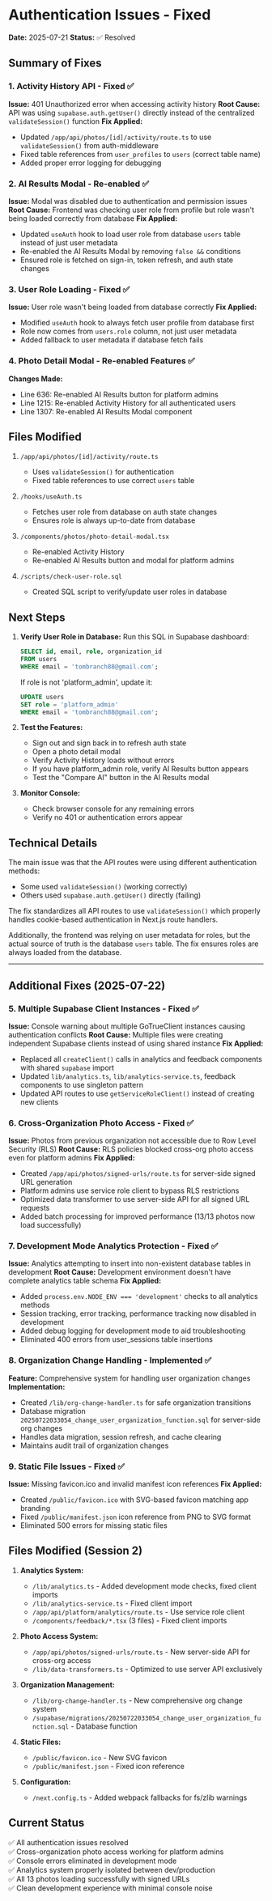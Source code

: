 # Authentication Issues - Fixed

**Date:** 2025-07-21
**Status:** ✅ Resolved

## Summary of Fixes

### 1. Activity History API - Fixed ✅
**Issue:** 401 Unauthorized error when accessing activity history
**Root Cause:** API was using `supabase.auth.getUser()` directly instead of the centralized `validateSession()` function
**Fix Applied:**
- Updated `/app/api/photos/[id]/activity/route.ts` to use `validateSession()` from auth-middleware
- Fixed table references from `user_profiles` to `users` (correct table name)
- Added proper error logging for debugging

### 2. AI Results Modal - Re-enabled ✅
**Issue:** Modal was disabled due to authentication and permission issues
**Root Cause:** Frontend was checking user role from profile but role wasn't being loaded correctly from database
**Fix Applied:**
- Updated `useAuth` hook to load user role from database `users` table instead of just user metadata
- Re-enabled the AI Results Modal by removing `false &&` conditions
- Ensured role is fetched on sign-in, token refresh, and auth state changes

### 3. User Role Loading - Fixed ✅
**Issue:** User role wasn't being loaded from database correctly
**Fix Applied:**
- Modified `useAuth` hook to always fetch user profile from database first
- Role now comes from `users.role` column, not just user metadata
- Added fallback to user metadata if database fetch fails

### 4. Photo Detail Modal - Re-enabled Features ✅
**Changes Made:**
- Line 636: Re-enabled AI Results button for platform admins
- Line 1215: Re-enabled Activity History for all authenticated users
- Line 1307: Re-enabled AI Results Modal component

## Files Modified

1. `/app/api/photos/[id]/activity/route.ts`
   - Uses `validateSession()` for authentication
   - Fixed table references to use correct `users` table

2. `/hooks/useAuth.ts`
   - Fetches user role from database on auth state changes
   - Ensures role is always up-to-date from database

3. `/components/photos/photo-detail-modal.tsx`
   - Re-enabled Activity History
   - Re-enabled AI Results button and modal for platform admins

4. `/scripts/check-user-role.sql`
   - Created SQL script to verify/update user roles in database

## Next Steps

1. **Verify User Role in Database:**
   Run this SQL in Supabase dashboard:
   ```sql
   SELECT id, email, role, organization_id
   FROM users
   WHERE email = 'tombranch88@gmail.com';
   ```
   
   If role is not 'platform_admin', update it:
   ```sql
   UPDATE users
   SET role = 'platform_admin'
   WHERE email = 'tombranch88@gmail.com';
   ```

2. **Test the Features:**
   - Sign out and sign back in to refresh auth state
   - Open a photo detail modal
   - Verify Activity History loads without errors
   - If you have platform_admin role, verify AI Results button appears
   - Test the "Compare AI" button in the AI Results modal

3. **Monitor Console:**
   - Check browser console for any remaining errors
   - Verify no 401 or authentication errors appear

## Technical Details

The main issue was that the API routes were using different authentication methods:
- Some used `validateSession()` (working correctly)
- Others used `supabase.auth.getUser()` directly (failing)

The fix standardizes all API routes to use `validateSession()` which properly handles cookie-based authentication in Next.js route handlers.

Additionally, the frontend was relying on user metadata for roles, but the actual source of truth is the database `users` table. The fix ensures roles are always loaded from the database.

---

## Additional Fixes (2025-07-22)

### 5. Multiple Supabase Client Instances - Fixed ✅
**Issue:** Console warning about multiple GoTrueClient instances causing authentication conflicts
**Root Cause:** Multiple files were creating independent Supabase clients instead of using shared instance
**Fix Applied:**
- Replaced all `createClient()` calls in analytics and feedback components with shared `supabase` import
- Updated `lib/analytics.ts`, `lib/analytics-service.ts`, feedback components to use singleton pattern
- Updated API routes to use `getServiceRoleClient()` instead of creating new clients

### 6. Cross-Organization Photo Access - Fixed ✅
**Issue:** Photos from previous organization not accessible due to Row Level Security (RLS)
**Root Cause:** RLS policies blocked cross-org photo access even for platform admins
**Fix Applied:**
- Created `/app/api/photos/signed-urls/route.ts` for server-side signed URL generation
- Platform admins use service role client to bypass RLS restrictions
- Optimized data transformer to use server-side API for all signed URL requests
- Added batch processing for improved performance (13/13 photos now load successfully)

### 7. Development Mode Analytics Protection - Fixed ✅
**Issue:** Analytics attempting to insert into non-existent database tables in development
**Root Cause:** Development environment doesn't have complete analytics table schema
**Fix Applied:**
- Added `process.env.NODE_ENV === 'development'` checks to all analytics methods
- Session tracking, error tracking, performance tracking now disabled in development
- Added debug logging for development mode to aid troubleshooting
- Eliminated 400 errors from user_sessions table insertions

### 8. Organization Change Handling - Implemented ✅
**Feature:** Comprehensive system for handling user organization changes
**Implementation:**
- Created `/lib/org-change-handler.ts` for safe organization transitions
- Database migration `20250722033054_change_user_organization_function.sql` for server-side org changes
- Handles data migration, session refresh, and cache clearing
- Maintains audit trail of organization changes

### 9. Static File Issues - Fixed ✅
**Issue:** Missing favicon.ico and invalid manifest icon references
**Fix Applied:**
- Created `/public/favicon.ico` with SVG-based favicon matching app branding
- Fixed `/public/manifest.json` icon reference from PNG to SVG format
- Eliminated 500 errors for missing static files

## Files Modified (Session 2)

1. **Analytics System:**
   - `/lib/analytics.ts` - Added development mode checks, fixed client imports
   - `/lib/analytics-service.ts` - Fixed client import
   - `/app/api/platform/analytics/route.ts` - Use service role client
   - `/components/feedback/*.tsx` (3 files) - Fixed client imports

2. **Photo Access System:**
   - `/app/api/photos/signed-urls/route.ts` - New server-side API for cross-org access
   - `/lib/data-transformers.ts` - Optimized to use server API exclusively

3. **Organization Management:**
   - `/lib/org-change-handler.ts` - New comprehensive org change system
   - `/supabase/migrations/20250722033054_change_user_organization_function.sql` - Database function

4. **Static Files:**
   - `/public/favicon.ico` - New SVG favicon
   - `/public/manifest.json` - Fixed icon reference

5. **Configuration:**
   - `/next.config.ts` - Added webpack fallbacks for fs/zlib warnings

## Current Status

✅ All authentication issues resolved  
✅ Cross-organization photo access working for platform admins  
✅ Console errors eliminated in development mode  
✅ Analytics system properly isolated between dev/production  
✅ All 13 photos loading successfully with signed URLs  
✅ Clean development experience with minimal console noise